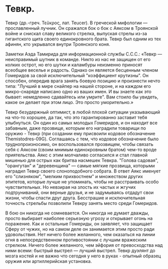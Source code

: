 # Тевкр.

Тевкр (др.-греч. Τεῦκρος, лат. Teucer). В греческой мифологии — прославленный лучник. Он сражался бок о бок с Аяксом в Троянской войне и снискал славу великого стрелка, выпуская стрелы из-за гигантского щита своего единокровного брата. Тевкр был одним из тех афинян, кто укрывался внутри Троянского коня.

Заметки Аэда Тамирида для информационной службы С.С.С.: «Тевкр — неисправимый шутник в команде. Никто из нас не защищен от его колких острот, но его шутки и каламбуры неизменно приносят всеобщее веселье и радость. Однако он является бесценным членом Гомеридов за свой исключительный "коэффициент крутизны". Он способен, опередив врага занять боевую позицию и произнести нечто типа: "Лучший в мире снайпер на нашей стороне, и на каждом его микро-снаряде написано одно из ваших имен. И вы знаете как это бывает: немедленно сдавайтесь или умрите". Вам стоило бы увидеть, какое он делает при этом лицо. Это просто уморительно.»

Тевкр безудержный оптимист, в любой плохой ситуации указывающий на что-то хорошее, да так, что это гарантированно заставит тебя улыбнуться. Он один из самых молодых Гомеридов, и он находит все забавным, даже прозвище, которым его наградили товарищи по оружию - Тевкр (при создании ему присвоили кодовое обозначение Themistodres-09G). Соглашаясь с тем, что кодовое обозначение было труднопроизносимо, он воспользовался прозвищем, чтобы связать себя с Аяксом (своим мнимым единокровным братом) чем-то вроде приятельства. Аякс с этим молчаливо согласился и стал главной мишенью для острых как бритва насмешек Тевкра. "Голова садовая", "орангутан" и "деревенщина" — самые мягкие прозвища, которыми наградил Тевкр своего слоноподобного собрата. В ответ Аякс именует его "слизняком", "мелким прихвостнем" и множеством других эпитетов, которые лучше не упоминать, чтобы не расстраивать особо чувствительных. Но невзирая на злость их частых и жгучих подтруниваний, они верные друзья, и не задумываясь отдадут свои жизни, чтобы спасти друг друга. Бесстрашие и исключительная точность стрельбы позволили Тевкру занять место среди Гомеридов.

В бою он никогда не сомневается. Он никогда не думает дважды, просто выбирает наиболее серьезную угрозу и открывает огонь на поражение. Как и остальные Гомериды, он заявляет, что защищает Сферу от чужих, но на самом деле он занимается этим просто ради удовольствия. Нет ничего более желанного, чем оказаться на линии огня в непосредственном противостоянии с лучшим вражеским стрелком. Ничего более желанного, чем эйфория от превосходства над ними всеми: быстрый выстрел — лучший выстрел. Тевкр дуэлянт до мозга костей и не важно что сегодня у него в руках - опытный образец оружия или артиллерийская установка.

